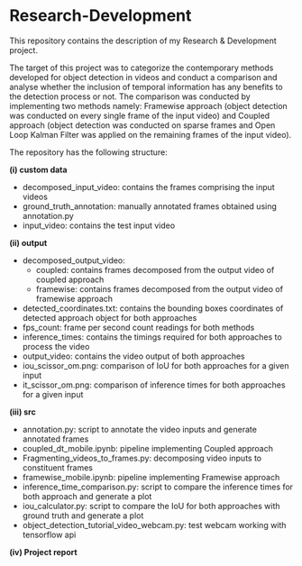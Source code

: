 # Research-Development
This repository contains the description of my Research &amp; Development project.<br> 

The target of this project was to categorize the contemporary methods developed for object detection in videos and conduct a comparison and analyse whether the inclusion of temporal information has any benefits to the detection process or not. The comparison was conducted by implementing two methods namely: Framewise approach (object detection was conducted on every single frame of the input video) and Coupled approach (object detection was conducted on sparse frames and Open Loop Kalman Filter was applied on the remaining frames of the input video). 

The repository has the following structure: <br>

**(i) custom data**  <br>
- decomposed_input_video: contains the frames comprising the input videos <br>
- ground_truth_annotation: manually annotated frames obtained using annotation.py <br> 
- input_video: contains the test input video <br> 

**(ii) output** <br>
- decomposed_output_video: 
	- coupled: contains frames decomposed from the output video of coupled approach  <br> 
	- framewise: contains frames decomposed from the output video of framewise approach <br> 
- detected_coordinates.txt: contains the bounding boxes coordinates of detected approach object for both approaches <br> 
- fps_count: frame per second count readings for both methods <br> 
- inference_times: contains the timings required for both approaches to process the video <br> 
- output_video: contains the video output of both approaches <br> 
- iou_scissor_om.png: comparison of IoU for both approaches for a given input <br>
- it_scissor_om.png: comparison of inference times for both approaches for a given input <br> 

**(iii) src** <br> 
- annotation.py: script to annotate the video inputs and generate annotated frames <br> 
- coupled_dt_mobile.ipynb: pipeline implementing Coupled approach <br> 
- Fragmenting_videos_to_frames.py: decomposing video inputs to constituent frames <br> 
- framewise_mobile.ipynb: pipeline implementing Framewise approach <br> 
- inference_time_comparison.py: script to compare the inference times for both approach and generate a plot 
- iou_calculator.py: script to compare the IoU for both approaches with ground truth and generate a plot 
- object_detection_tutorial_video_webcam.py: test webcam working with tensorflow api 

**(iv) Project report** <br> 


